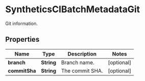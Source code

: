 # SyntheticsCIBatchMetadataGit

Git information.

## Properties

| Name          | Type       | Description     | Notes      |
| ------------- | ---------- | --------------- | ---------- |
| **branch**    | **String** | Branch name.    | [optional] |
| **commitSha** | **String** | The commit SHA. | [optional] |
